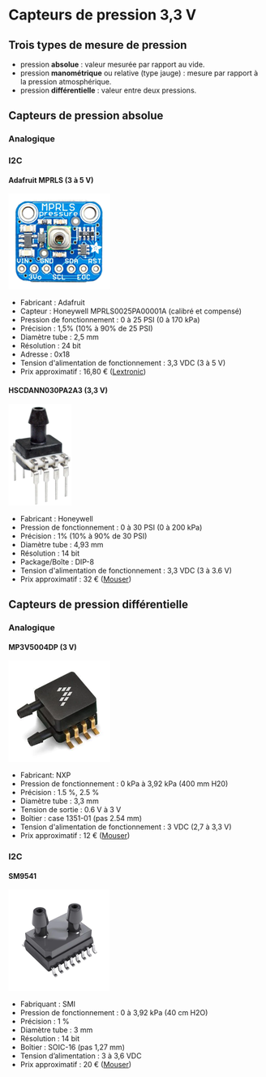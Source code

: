 # Capteurs de pression 3,3 V



## Trois types de mesure de pression

* pression **absolue** : valeur mesurée par rapport au vide.
* pression **manométrique** ou relative (type jauge) : mesure par rapport à la pression atmosphérique.
* pression **différentielle** : valeur entre deux pressions.

## Capteurs de pression absolue

### Analogique

### I2C

#### Adafruit MPRLS (3 à 5 V)

![Adafruit_MPRLS.resized](MPRLS/adafruit_MPRLS.png)

* Fabricant : Adafruit
* Capteur : Honeywell MPRLS0025PA00001A (calibré et compensé)
* Pression de fonctionnement : 0  à 25 PSI (0 à 170 kPa)
* Précision : 1,5% (10% à 90% de 25 PSI)
* Diamètre tube : 2,5 mm
* Résolution :  24 bit
* Adresse : 0x18
* Tension d'alimentation de fonctionnement : 3,3 VDC (3 à 5 V) 
* Prix approximatif :  16,80 € ([Lextronic](https://www.lextronic.fr/module-capteur-de-pressions-mprls-40627.html))



#### HSCDANN030PA2A3 (3,3 V)

![HSCDANN030PA2A3](HSC/HSCDANN030PA2A3.png)

* Fabricant : Honeywell
* Pression de fonctionnement : 0  à 30 PSI (0 à 200 kPa)
* Précision : 1%  (10% à 90% de 30 PSI)
* Diamètre tube : 4,93 mm
* Résolution : 14 bit
* Package/Boîte : DIP-8
* Tension d'alimentation de fonctionnement : 3,3 VDC (3 à 3.6 V) 
* Prix approximatif : 32 € ([Mouser](https://eu.mouser.com/ProductDetail/Honeywell/HSCDANN030PA2A3?qs=pcUO8jIlt0a2xNetHRJOJw%3D%3D))



## Capteurs de pression différentielle

### Analogique

#### MP3V5004DP (3 V)

![MP3V5004DP](MP3V50xxDP/MP3V5004DP.png)

* Fabricant: NXP
* Pression de fonctionnement : 0 kPa à 3,92 kPa (400 mm H20)
* Précision : 1.5 %, 2.5 %
* Diamètre tube : 3,3 mm
* Tension de sortie : 0.6 V à 3 V
* Boîtier : case 1351-01 (pas 2.54 mm)
* Tension d'alimentation de fonctionnement : 3 VDC (2,7 à 3,3 V)
* Prix approximatif : 12 € ([Mouser](https://eu.mouser.com/ProductDetail/nxp/mp3v5004dp/?qs=3b6%2Fl7XffK%2FxZ9yD68Y6nw%3D%3D&countrycode=DE&currencycode=EUR))



### I2C

#### SM9541

![SM9541-100C-D-C-3-S](SM9541/SM9541-100C-D-C-3-S.png)



* Fabriquant : SMI
* Pression de fonctionnement : 0 à 3,92 kPa (40 cm H2O)
* Précision : 1 %
* Diamètre tube : 3 mm
* Résolution : 14 bit
* Boîtier : SOIC-16 (pas 1,27 mm)
* Tension d’alimentation : 3 à 3,6 VDC
* Prix approximatif : 20 € ([Mouser](https://eu.mouser.com/ProductDetail/Silicon-Microstructures-Inc/SM9541-040C-D-C-3-S?qs=emHYq6U3k7K%252BUZWdl6JjEQ==))